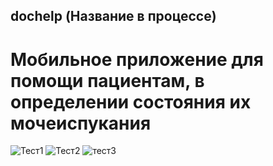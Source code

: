 ## dochelp (Название в процессе)

# Мобильное приложение для помощи пациентам, в определении состояния их мочеиспукания
![Тест1](https://github.com/user-attachments/assets/60c1a8a1-476f-4a5a-ac11-d5ccc006db01)
![Тест2](https://github.com/user-attachments/assets/9ed88373-8baa-4208-b765-5a32fc2729e6)
![тест3](https://github.com/user-attachments/assets/380861c9-3847-4f81-ac86-ccf4bfe3d61d)
